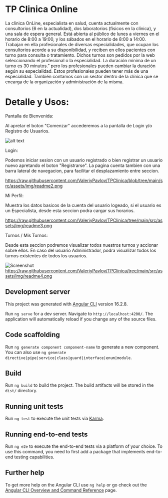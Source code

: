 # TP Clinica Online

La clínica OnLine, especialista en salud, cuenta actualmente con consultorios (6 en la actualidad),
dos laboratorios (físicos en la clínica), y una sala de espera general. Está abierta al público de lunes a
viernes en el horario de 8:00 a 19:00, y los sábados en el horario de 8:00 a 14:00.
Trabajan en ella profesionales de diversas especialidades, que ocupan los consultorios acorde a su
disponibilidad, y reciben en ellos pacientes con turno para consulta o tratamiento. Dichos turnos son
pedidos por la web seleccionando el profesional o la especialidad. La duración mínima de un turno es
30 minutos.” pero los profesionales pueden cambiar la duración según su especialidad. Estos
profesionales pueden tener más de una especialidad.
También contamos con un sector dentro de la clínica que se encarga de la organización y
administración de la misma.

# Detalle y Usos:

Pantalla de Bienvenida:

Al apretar el boton "Comenzar" accederemos a la pantalla de Login y/o Registro de Usuarios.

![alt text](https://raw.githubusercontent.com/ValeriyPavlov/TPClinica/tree/main/src/assets/img/readme1.png?raw=true)

Login:

Podemos iniciar sesion con un usuario registrado o bien registrar un usuario nuevo apretando el boton "Registrarse".
La pagina cuenta tambien con una barra lateral de navegacion, para facilitar el desplazamiento entre seccion.

https://raw.githubusercontent.com/ValeriyPavlov/TPClinica/blob/tree/main/src/assets/img/readme2.png

Mi Perfil:

Muestra los datos basicos de la cuenta del usuario logeado, si el usuario es un Especialista, desde esta seccion podra cargar sus horarios.

https://raw.githubusercontent.com/ValeriyPavlov/TPClinica/tree/main/src/assets/img/readme3.png

Turnos / Mis Turnos:

Desde esta seccion podremos visualizar todos nuestros turnos y accionar sobre ellos. En caso del usuario Administrador, podra visualizar todos los turnos existentes de todos los usuarios.

![Screenshot](tree/main/src/assets/img/readme4.png)
https://raw.githubusercontent.com/ValeriyPavlov/TPClinica/tree/main/src/assets/img/readme4.png






## Development server

This project was generated with [Angular CLI](https://github.com/angular/angular-cli) version 16.2.8.

Run `ng serve` for a dev server. Navigate to `http://localhost:4200/`. The application will automatically reload if you change any of the source files.

## Code scaffolding

Run `ng generate component component-name` to generate a new component. You can also use `ng generate directive|pipe|service|class|guard|interface|enum|module`.

## Build

Run `ng build` to build the project. The build artifacts will be stored in the `dist/` directory.

## Running unit tests

Run `ng test` to execute the unit tests via [Karma](https://karma-runner.github.io).

## Running end-to-end tests

Run `ng e2e` to execute the end-to-end tests via a platform of your choice. To use this command, you need to first add a package that implements end-to-end testing capabilities.

## Further help

To get more help on the Angular CLI use `ng help` or go check out the [Angular CLI Overview and Command Reference](https://angular.io/cli) page.
